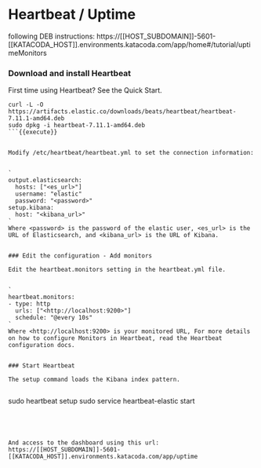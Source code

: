 # Heartbeat / Uptime



following DEB instructions:
https://[[HOST_SUBDOMAIN]]-5601-[[KATACODA_HOST]].environments.katacoda.com/app/home#/tutorial/uptimeMonitors



### Download and install Heartbeat

First time using Heartbeat? See the Quick Start.


```
curl -L -O https://artifacts.elastic.co/downloads/beats/heartbeat/heartbeat-7.11.1-amd64.deb
sudo dpkg -i heartbeat-7.11.1-amd64.deb
```{{execute}}


Modify /etc/heartbeat/heartbeat.yml to set the connection information:


`
output.elasticsearch:
  hosts: ["<es_url>"]
  username: "elastic"
  password: "<password>"
setup.kibana:
  host: "<kibana_url>"
`
Where <password> is the password of the elastic user, <es_url> is the URL of Elasticsearch, and <kibana_url> is the URL of Kibana.


### Edit the configuration - Add monitors

Edit the heartbeat.monitors setting in the heartbeat.yml file.


`
heartbeat.monitors:
- type: http
  urls: ["<http://localhost:9200>"]
  schedule: "@every 10s"
`
Where <http://localhost:9200> is your monitored URL, For more details on how to configure Monitors in Heartbeat, read the Heartbeat configuration docs.


### Start Heartbeat

The setup command loads the Kibana index pattern.


```
sudo heartbeat setup
sudo service heartbeat-elastic start
```{{execute}}




And access to the dashboard using this url:
https://[[HOST_SUBDOMAIN]]-5601-[[KATACODA_HOST]].environments.katacoda.com/app/uptime

